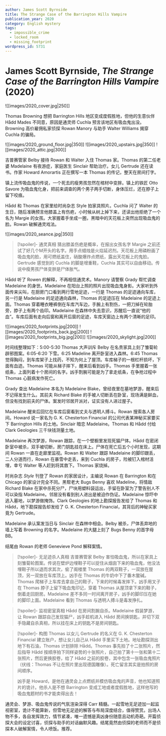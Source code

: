 ```yaml
---
author: James Scott Byrnside
title: The Strange Case of the Barrington Hills Vampire
publication_year: 2020
category: English mystery
tags:
  - impossible_crime
  - locked_room
  - missing_footprint
wordpress_id: 5731
---
```


# James Scott Byrnside, <i>The Strange Case of the Barrington Hills Vampire</i> (2020)

![[images/2020_cover.jpg|250]]

Thomas Browning 想把 Barrington Hills 地区变成度假胜地，但他的生意伙伴 Hådd Mades 不同意，原因是通灵师 Cuchla 预言该地区有吸血鬼出没。Browning 高价雇佣私家侦探 Rowan Manory 与助手 Walter Williams 揭穿 Cuchla 的骗局。

![[images/2020_ground_floor.jpg|350]]
![[images/2020_upstairs.jpg|350]]
![[images/2020_attic.jpg|300]]

吉普赛管家 Belby 接待 Rowan 和 Walter 入住 Thomas 家。Thomas 的第二任老婆 Madelaine 有夜游症，家庭医生 Sinclair 帮助治疗。女儿 Gertrude 还在读书。作家 Howard Amorartis 正在撰写一本 Thomas 的传记，整天在房间打字。

镇上流传吸血鬼的传说，一个死去的瘦男孩忽然在棺材中变胖。镇上的铁匠 Otto Savore 为吸血鬼化身，把前来调查的两个男子两手切断，身体压烂，还在脖子上留下咬痕。

Hådd 和 Thomas 在家里给时尚杂志 Style 拍家具照片。Cuchla 问了 Walter 的生日，随后准确预言他膝盖上有伤疤，小时候从树上掉下来，还读出他拒绝了一个名为 Margie 的女孩。大家握着手坐成一圈，黑暗中的天花板上突然出现吸血鬼的脸。Rowan 破解通灵戏法。

![[images/2020_seance.jpg|350]]

> [!spoiler]- 通灵真相
> 猜出膝盖伤疤是概率，在报出女孩名字 Margie 之前还试了好几个M开头的名字。用手点蜡烛是火焰延迟剂。天花板上用磷粉画了吸血鬼的脸，用可燃纸盖住，硝酸爆炸点燃纸，露出天花板上的鬼脸。Gertrude 感觉到的 Cuchla 的脚是增重鞋，Cuchla 其实可以自由移动。传说中瘦男孩尸体变胖是尸体胀气。

Hådd 听了 Rowen 的解释，不再相信通灵术。Manory 请警察 Grady 帮忙调查 Madelaine 的身世。Madelaine 在阳台上照的照片出现吸血鬼身影。大家听到外面传来尖叫，在厨房门口看到两行雪地足迹，一行是 Thomas 的足迹通向车库，另一行是 Madelaine 的足迹通向森林，Thomas 的足迹压在 Madelaine 的足迹上面。Thomas 穿着睡衣睡裤倒在车库汽车边，手腕上有割伤，一把刀掉在轮胎旁，脖子上有两个齿印。Madelaine 在森林中失去意识，苏醒后一直说“他的血”。车库后面有走向后窗和离开后窗的足迹，车库天窗边上有两个清晰的足印。

![[images/2020_footprints.jpg|200]]
![[images/2020_footprints_back.jpg|200]]
![[images/2020_footprints_big.jpg|200]]
![[images/2020_skylight.jpg|200]]

时间线整理如下：5:00-5:30 Thomas 大声训斥 Belby 在名贵家具上刻了雏菊轮辟邪图案。6:05-6:20 下雪。6:25 Madeline 离开卧室进入森林。6:45 Thomas 觉得胸闷，到车库架子上找药，不知为何上了屋顶。车库梯子的一根栏杆损坏，下面有血迹。Thomas 可能从梯子摔下，醒来后看到凶手。Thomas 手里握着一张纸条，上面列着十个房间的名字。凶手割腕可能是为了拿走纸条，在争抢过程中 Thomas 心脏病发作死亡。

Grady 查出 Madelaine 本名为 Madelaine Blake，曾经夜里在墓地梦游，醒来后不记得发生什么。其前夫 Richard Blake 的手被人切断丢在卧室，现场满是鲜血，但没有找到前夫的尸体。案发时邻居开派对，证实没有人进过屋子。

Madelaine 醒来后回忆在车库后窗看到丈夫与透明人搏斗。Rowan 搜索各人房间。Howard 说一家名为 G. K. Chesterton Financial 的公司代表某神秘买家要买下 Barrington Hills 的土地。Sinclair 暗恋 Madelaine。Thomas 和 Hådd 付给 Clark Geologies 三千块钱测量土地。

Madelaine 再次梦游，Rowan 跟踪，在一个壁橱里发现死猫尸体。Hådd 在密闭卧室中被杀，双手被切断，房门钥匙挂在床上。尸体在死亡后五个小时发现，这期间 Rowan 一直在走廊里监视。Rowan 和 Walter 跟踪 Madelaine 的脚印跟丢，二人分道而行，Rowan 在暴雪中走丢，来到 Cuchla 的房子，险被钉入棺材活埋，幸亏 Walter 等人赶到将其救下。Thomas 家烧掉。
 
时尚杂志 <i>Style</i> 刊登了 Rowan 的家居设计，主编说 Rowan 在 Barrington 和在 Chicago 的家设计完全不同。黑帮老大 Bugs Benny 喜欢 Madeline，将情敌 Richard Blake 在家中杀死分尸，尸块用塑料袋运出，手留在卧室为了警告别人不可以染指 Madelaine。邻居没有看到别人进出是被迫作伪证。Madelaine 惊吓中逃入墓地，以梦游做掩饰。Clark Geologies 的地上勘探报告发给了 Thomas 和 Hådd，地下勘探报告却发给了 G. K. Chesterton Financial，其背后的神秘买家竟为 Gertrude。

Madelaine 承认案发当日与 Sinclair 在森林中相会。Belby 被杀，尸体丢弃地的墙上写着 Browning 的名字。Madelaine 的大腿上刻了 Bugs Benny 的首字母 BB。

结尾由 Rowan 的老师 Genevieve Pond 解释案情。

> [!spoiler]- 无足迹杀人真相
> 吉普赛管家 Belby 害怕吸血鬼，所以在家具上刻雏菊轮图案。传说在壁炉边埋鞋子可以捉住从烟囱下来的吸血鬼，他没法埋鞋子所以退而求其次，偷了阁楼里 Thomas 的两双鞋子，一双放在屋顶，另一双放在车库顶上。凶手在 Thomas 的牛奶中下了番木鳖碱。Thomas 爬梯子上车库去拿自己的鞋子，下来的时候毒发摔下。凶手用叉子在 Thomas 脖子上留下吸血鬼印记，穿着 Thomas 从屋顶拿下来的鞋子，倒着走回厨房。Madelaine 差不多同一时间离开房子，凶手的脚印压在她的脚印上面。Madelaine 看到 Thomas 与透明人搏斗是毒发挣扎。

> [!spoiler]- 监视密室真相
> Hådd 在房间割腕自杀。Madelaine 假装梦游，让 Rowan 跟踪自己发现猫尸，凶手趁机进入 Hådd 房间换钥匙，并切下双手隐藏自杀真相，所以挂在床上的钥匙不是房间钥匙。

> [!spoiler]- 构图
> Thomas 以女儿 Gertrude 的名义在 G. K. Chesterton Financial 建立账户，想让女儿自己从 Hådd 手里买下土地。地址勘探测出地下有石油，Thomas 计划排除 Hådd。Thomas 事先拍了十二张照片，然后指导 Hådd 按顺序拍下同样姿势的十张照片，自己拍了第十一张和第十二张照片，然后更换胶卷，给了 Hådd 之前的胶卷，其中包含一张吸血鬼照片（伏线：Thomas 不让在照片里出现德国雕像）。死亡留言其实是拍照的房间顺序。
> 
> 凶手是 Howard，是他在通灵会上点燃纸并模仿吸血鬼的声音，他也知道照片的诡计。他杀人是不想 Barrington 变成工地或者度假胜地，这样他写的吸血鬼题材的书才能卖得出去！

通灵会、梦游、吸血鬼传说的气氛渲染深得 Carr 精髓。一起雪地无足迹加一起监视密室，诡计不能算新，但雪地无足迹的解答与布局深度结合，值得赞赏。出场人物不多，各自发挥效力，情节紧凑，唯一遗憾是真凶身份随意且动机奇葩。开篇侦探大会的设定讨喜，侦探与助手的对话幽默风趣。结尾竟然由侦探的老师而不是侦探本人破解案情，令人喷饭。推荐。